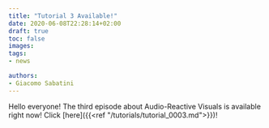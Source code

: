 ```yaml
---
title: "Tutorial 3 Available!"
date: 2020-06-08T22:28:14+02:00
draft: true
toc: false
images:
tags:
- news

authors:
- Giacomo Sabatini
---
```


Hello everyone! The third episode about Audio-Reactive Visuals is available right now!
 Click [here]({{<ref "/tutorials/tutorial_0003.md">}})!
